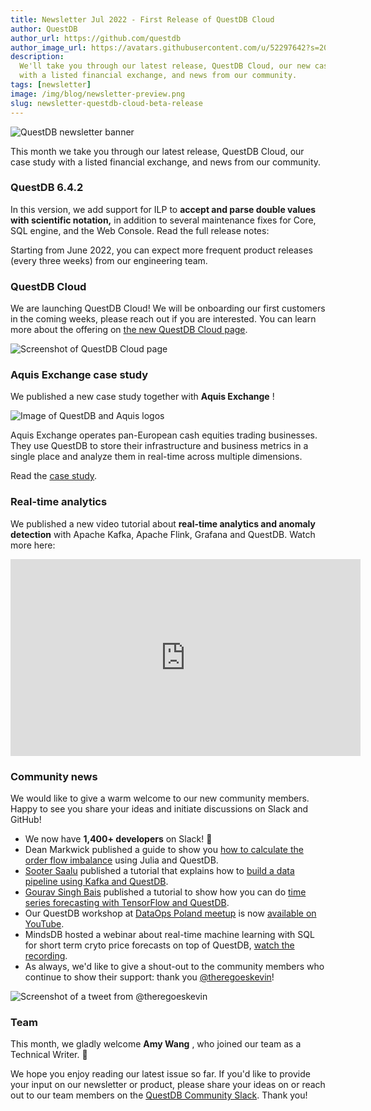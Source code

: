 ```yaml
---
title: Newsletter Jul 2022 - First Release of QuestDB Cloud
author: QuestDB
author_url: https://github.com/questdb
author_image_url: https://avatars.githubusercontent.com/u/52297642?s=200&v=4
description:
  We'll take you through our latest release, QuestDB Cloud, our new case study
  with a listed financial exchange, and news from our community.
tags: [newsletter]
image: /img/blog/newsletter-preview.png
slug: newsletter-questdb-cloud-beta-release
---
```


![QuestDB newsletter banner](/img/blog/newsletter.png)

This month we take you through our latest release, QuestDB Cloud, our case study
with a listed financial exchange, and news from our community.

### QuestDB 6.4.2

In this version, we add support for ILP to **accept and parse double values with
scientific notation,** in addition to several maintenance fixes for Core, SQL
engine, and the Web Console. Read the full release notes:

Starting from June 2022, you can expect more frequent product releases (every
three weeks) from our engineering team.

### QuestDB Cloud

We are launching QuestDB Cloud! We will be onboarding our first customers in the
coming weeks, please reach out if you are interested. You can learn more about
the offering on [the new QuestDB Cloud page](/cloud/).

![Screenshot of QuestDB Cloud page](/img/blog/2022-06-07/cloud-page.png)

### Aquis Exchange case study

We published a new case study together with **Aquis Exchange** !

![Image of QuestDB and Aquis logos](/img/blog/2022-06-07/questdb-and-aquis.png)

Aquis Exchange operates pan-European cash equities trading businesses. They use
QuestDB to store their infrastructure and business metrics in a single place and
analyze them in real-time across multiple dimensions.

Read the [case study](/case-study/aquis/).

### Real-time analytics

We published a new video tutorial about **real-time analytics and anomaly
detection** with Apache Kafka, Apache Flink, Grafana and QuestDB. Watch more
here:

<iframe
  width="560"
  height="315"
  src="https://www.youtube.com/embed/256354kG66A"
  title="YouTube video player"
  frameborder="0"
  allow="accelerometer; autoplay; clipboard-write; encrypted-media; gyroscope; picture-in-picture; web-share"
  allowfullscreen
></iframe>

### Community news

We would like to give a warm welcome to our new community members. Happy to see
you share your ideas and initiate discussions on Slack and GitHub!

- We now have **1,400+ developers** on Slack! 🥂
- Dean Markwick published a guide to show you
  [how to calculate the order flow imbalance](https://dm13450.github.io/2022/02/02/Order-Flow-Imbalance.html)
  using Julia and QuestDB.
- [Sooter Saalu](https://github.com/soot3) published a tutorial that explains
  how to
  [build a data pipeline using Kafka and QuestDB](/blog/2022/06/07/data-pipeline-with-kafka-and-questdb/).
- [Gourav Singh Bais](https://www.linkedin.com/in/gourav-singh-bais/) published
  a tutorial to show how you can do
  [time series forecasting with TensorFlow and QuestDB](https://questdb.io/blog/2022/06/20/forecasting-with-questdb-and-tensorflow).
- Our QuestDB workshop at
  [DataOps Poland meetup](https://www.meetup.com/dataops-poland/) is now
  [available on YouTube](https://youtu.be/Ovo4mWElHsI).
- MindsDB hosted a webinar about real-time machine learning with SQL for short
  term cryto price forecasts on top of QuestDB,
  [watch the recording](https://mindsdb.com/webinar/webinar-how-to-use-machine-learning-to-forecast-eth-usd-prices/?utm_medium=partner&utm_source=questdb&utm_campaign=questdb-webinar-2022-06).
- As always, we'd like to give a shout-out to the community members who continue
  to show their support: thank you
  [@theregoeskevin](https://twitter.com/theregoeskevin)!

![Screenshot of a tweet from @theregoeskevin](/img/blog/2022-06-07/tweet.png)

### Team

This month, we gladly welcome **Amy Wang** , who joined our team as a Technical
Writer. 🚀

We hope you enjoy reading our latest issue so far. If you'd like to provide your
input on our newsletter or product, please share your ideas on or reach out to
our team members on the [QuestDB Community Slack]({@slackUrl@}). Thank you!
